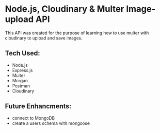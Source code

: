 # Node.js, Cloudinary & Multer Image-upload API

This API was created for the purpose of learning how to use multer with cloudinary to upload and save images.

## Tech Used:

- Node.js
- Express.js
- Multer
- Morgan
- Postman
- Cloudinary

## Future Enhancments:

- connect to MongoDB
- create a users schema with mongoose

